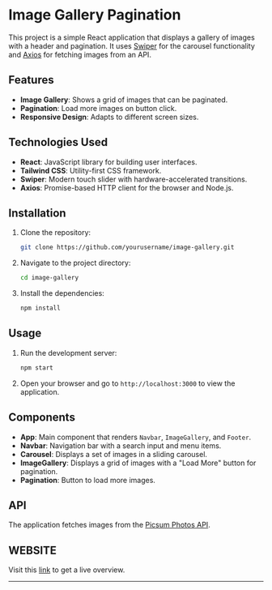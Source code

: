 

# Image Gallery Pagination

This project is a simple React application that displays a gallery of images with a header and pagination. It uses [Swiper](https://swiperjs.com/) for the carousel functionality and [Axios](https://axios-http.com/) for fetching images from an API.

## Features

- **Image Gallery**: Shows a grid of images that can be paginated.
- **Pagination**: Load more images on button click.
- **Responsive Design**: Adapts to different screen sizes.

## Technologies Used

- **React**: JavaScript library for building user interfaces.
- **Tailwind CSS**: Utility-first CSS framework.
- **Swiper**: Modern touch slider with hardware-accelerated transitions.
- **Axios**: Promise-based HTTP client for the browser and Node.js.

## Installation

1. Clone the repository:

   ```bash
   git clone https://github.com/yourusername/image-gallery.git
   ```

2. Navigate to the project directory:

   ```bash
   cd image-gallery
   ```

3. Install the dependencies:

   ```bash
   npm install
   ```

## Usage

1. Run the development server:

   ```bash
   npm start
   ```

2. Open your browser and go to `http://localhost:3000` to view the application.

## Components

- **App**: Main component that renders `Navbar`, `ImageGallery`, and `Footer`.
- **Navbar**: Navigation bar with a search input and menu items.
- **Carousel**: Displays a set of images in a sliding carousel.
- **ImageGallery**: Displays a grid of images with a "Load More" button for pagination.
- **Pagination**: Button to load more images.

## API

The application fetches images from the [Picsum Photos API](https://picsum.photos/v2/list?page=2&limit=100).

## WEBSITE
Visit this [link](https://a-d-me-assignment-nine.vercel.app/) to get a live overview.

---
